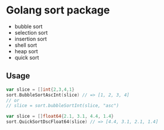 # Golang sort package

- bubble sort
- selection sort
- insertion sort
- shell sort
- heap sort
- quick sort

## Usage

```go
var slice = []int{2,3,4,1}
sort.BubbleSortAscInt(slice) // => [1, 2, 3, 4]
// or
// slice = sort.bubbleSortInt(slice, "asc")
```

```go
var slice = []float64{2.1, 3.1, 4.4, 1.4}
sort.QuickSortDscFloat64(slice) // => [4.4, 3.1, 2.1, 1.4]
```